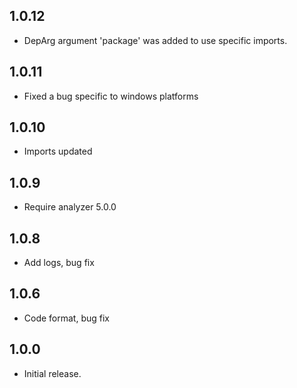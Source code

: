## 1.0.12

- DepArg argument 'package' was added to use specific imports.

## 1.0.11

- Fixed a bug specific to windows platforms
 
## 1.0.10

- Imports updated

## 1.0.9

- Require analyzer 5.0.0

## 1.0.8

- Add logs, bug fix

## 1.0.6

- Code format, bug fix

## 1.0.0

- Initial release.
